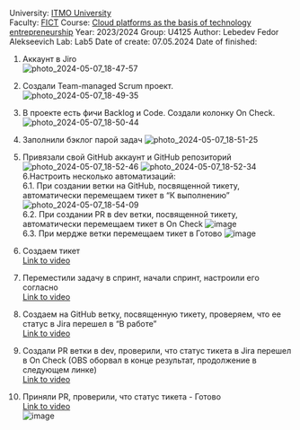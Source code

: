University: [ITMO University](https://itmo.ru/ru/)  
Faculty: [FICT](https://fict.itmo.ru)
Course: [Cloud platforms as the basis of technology entrepreneurship](https://itmo-ict-faculty.github.io/cloud-platforms-as-the-basis-of-technology-entrepreneurship/) 
Year: 2023/2024
Group: U4125
Author: Lebedev Fedor Alekseevich
Lab: Lab5
Date of create: 07.05.2024
Date of finished:   
1. Аккаунт в Jiro  
![photo_2024-05-07_18-47-57](https://github.com/vindaslebe/2023_2024-cloud-platforms-as-the-basis-of-technology-entrepreneurship-u4125-lebedev_f_a/assets/165409365/ee3a9282-6661-46dd-987d-bbc89abfab50)  
2. Создали Team-managed Scrum проект.  
![photo_2024-05-07_18-49-35](https://github.com/vindaslebe/2023_2024-cloud-platforms-as-the-basis-of-technology-entrepreneurship-u4125-lebedev_f_a/assets/165409365/9fef9440-eb07-417f-8c10-2ec10e1938c4)  
3. В проекте есть фичи Backlog и Code. Создали колонку On Check.
![photo_2024-05-07_18-50-44](https://github.com/vindaslebe/2023_2024-cloud-platforms-as-the-basis-of-technology-entrepreneurship-u4125-lebedev_f_a/assets/165409365/546126c6-10dc-40bd-a0e2-8bdb46ab20e7)  
4. Заполнили бэклог парой задач
![photo_2024-05-07_18-51-25](https://github.com/vindaslebe/2023_2024-cloud-platforms-as-the-basis-of-technology-entrepreneurship-u4125-lebedev_f_a/assets/165409365/5c6fc8a9-a177-4e40-9c13-8575220d77eb)  
5. Привязали свой GitHub аккаунт и GitHub репозиторий
![photo_2024-05-07_18-52-46](https://github.com/vindaslebe/2023_2024-cloud-platforms-as-the-basis-of-technology-entrepreneurship-u4125-lebedev_f_a/assets/165409365/66ad7fb3-815e-4729-b38d-9a3aa3654a71)
![photo_2024-05-07_18-52-34](https://github.com/vindaslebe/2023_2024-cloud-platforms-as-the-basis-of-technology-entrepreneurship-u4125-lebedev_f_a/assets/165409365/49e4a4ce-43d2-4ccf-b61b-1257a05e4aca)
6.Настроить несколько автоматизаций:  
6.1. При создании ветки на GitHub, посвященной тикету, автоматически перемещаем тикет в “К выполнению”
![photo_2024-05-07_18-54-09](https://github.com/vindaslebe/2023_2024-cloud-platforms-as-the-basis-of-technology-entrepreneurship-u4125-lebedev_f_a/assets/165409365/c94172e6-40a5-459c-8615-533250e9121b)  
6.2. При создании PR в dev ветки, посвященной тикету, автоматически перемещаем тикет в On Check
![image](https://github.com/vindaslebe/2023_2024-cloud-platforms-as-the-basis-of-technology-entrepreneurship-u4125-lebedev_f_a/assets/165409365/d097ff7c-1028-453d-908a-3451c45f428c)  
6.3. При мердже ветки перемещаем тикет в Готово
![image](https://github.com/vindaslebe/2023_2024-cloud-platforms-as-the-basis-of-technology-entrepreneurship-u4125-lebedev_f_a/assets/165409365/7e24a903-a95e-418f-bd0b-1c81fb0126bc)

7. Создаем тикет  
[Link to video](https://youtu.be/WmJ-kDEX5VU)  
8. Переместили задачу в спринт, начали спринт, настроили его согласно  
[Link to video](https://youtu.be/7Lb8VSvHAcQ)
9. Создаем на GitHub ветку, посвященную тикету, проверяем, что ее статус в Jira перешел в “В работе”  
[Link to video](https://youtu.be/vZzp97bIHLw)
10. Создали PR ветки в dev, проверили, что статус тикета в Jira перешел в On Check (OBS оборвал в конце результат, продолжение в следующем линке)  
[Link to video](https://youtu.be/a2Apa2BdBnc)
11. Приняли PR, проверили, что статус тикета - Готово  
[Link to video](https://youtu.be/FmxdRnLCbfU)  
![image](https://github.com/vindaslebe/2023_2024-cloud-platforms-as-the-basis-of-technology-entrepreneurship-u4125-lebedev_f_a/assets/165409365/244506bd-89fb-4a69-917a-5dc52ebe646a)



